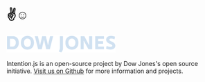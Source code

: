 <footer intent in-width: in-container:>
	<div class="inner">
		<h1>✌☺</h1>
		<img src="/images/dj-logo.png" alt="Dow Jones logo"/>
		<p>Intention.js is an open-source project by Dow Jones's open source initiative. <a href="https://github.com/dowjones" target="_blank">Visit us on Github</a> for more information and projects.</p>
	</div>
</footer>
